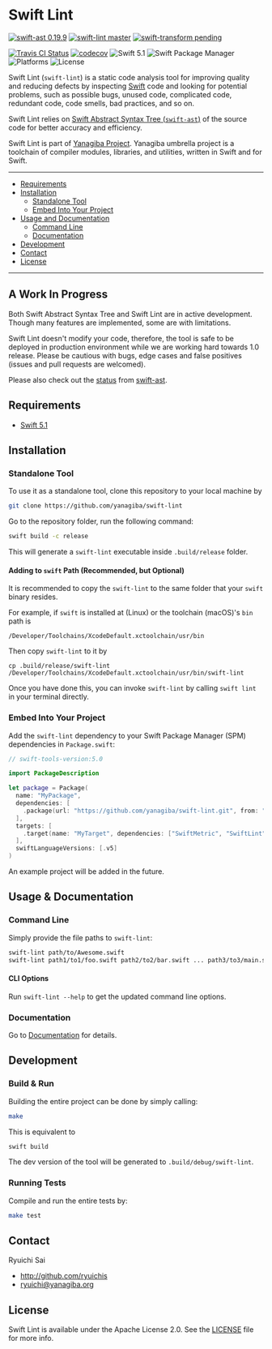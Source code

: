 # Swift Lint

[![swift-ast 0.19.9](https://img.shields.io/badge/swift‐ast-0.19.9-C70025.svg)](https://github.com/yanagiba/swift-ast)
[![swift-lint master](https://img.shields.io/badge/swift‐lint-master-C70025.svg)](https://github.com/yanagiba/swift-lint)
[![swift-transform pending](https://img.shields.io/badge/swift‐transform-pending-C70025.svg)](https://github.com/yanagiba/swift-transform)

[![Travis CI Status](https://api.travis-ci.org/yanagiba/swift-lint.svg?branch=master)](https://travis-ci.org/yanagiba/swift-lint)
[![codecov](https://codecov.io/gh/yanagiba/swift-lint/branch/master/graph/badge.svg)](https://codecov.io/gh/yanagiba/swift-lint)
![Swift 5.1](https://img.shields.io/badge/swift-5.1-brightgreen.svg)
![Swift Package Manager](https://img.shields.io/badge/SPM-ready-orange.svg)
![Platforms](https://img.shields.io/badge/platform-%20Linux%20|%20macOS%20-red.svg)
![License](https://img.shields.io/github/license/yanagiba/swift-lint.svg)

Swift Lint (`swift-lint`) is a static code analysis tool for improving quality and reducing
defects by inspecting [Swift](https://swift.org/about/) code and looking for
potential problems, such as possible bugs, unused code, complicated code, redundant
code, code smells, bad practices, and so on.

Swift Lint relies on [Swift Abstract Syntax Tree (`swift-ast`)](http://yanagiba.org/swift-ast)
of the source code for better accuracy and efficiency.

Swift Lint is part of [Yanagiba Project](http://yanagiba.org). Yanagiba umbrella project is a toolchain of compiler modules, libraries, and utilities, written in Swift and for Swift.

* * *

- [Requirements](#requirements)
- [Installation](#installation)
  - [Standalone Tool](#standalone-tool)
  - [Embed Into Your Project](#embed-into-your-project)
- [Usage and Documentation](#usage--documentation)
  - [Command Line](#command-line)
  - [Documentation](#documentation)
- [Development](#development)
- [Contact](#contact)
- [License](#license)

* * *

## A Work In Progress

Both Swift Abstract Syntax Tree and Swift Lint are in active development.
Though many features are implemented, some are with limitations.

Swift Lint doesn't modify your code, therefore,
the tool is safe to be deployed in production environment while we are working hard towards 1.0 release.
Please be cautious with bugs, edge cases and false positives (issues and pull requests are welcomed).

Please also check out the [status](https://github.com/yanagiba/swift-ast#a-work-in-progress) from [swift-ast](https://github.com/yanagiba/swift-ast).

## Requirements

- [Swift 5.1](https://swift.org/download/)

## Installation

### Standalone Tool

To use it as a standalone tool, clone this repository to your local machine by

```bash
git clone https://github.com/yanagiba/swift-lint
```

Go to the repository folder, run the following command:

```bash
swift build -c release
```

This will generate a `swift-lint` executable inside `.build/release` folder.

#### Adding to `swift` Path (Recommended, but Optional)

It is recommended to copy the `swift-lint` to the same folder that your `swift` binary resides.

For example, if `swift` is installed at (Linux) or the toolchain (macOS)'s `bin` path is

```
/Developer/Toolchains/XcodeDefault.xctoolchain/usr/bin
```

Then copy `swift-lint` to it by

```
cp .build/release/swift-lint /Developer/Toolchains/XcodeDefault.xctoolchain/usr/bin/swift-lint
```

Once you have done this, you can invoke `swift-lint` by
calling `swift lint` in your terminal directly.

### Embed Into Your Project

Add the `swift-lint` dependency to your Swift Package Manager (SPM) dependencies in `Package.swift`:

```swift
// swift-tools-version:5.0

import PackageDescription

let package = Package(
  name: "MyPackage",
  dependencies: [
    .package(url: "https://github.com/yanagiba/swift-lint.git", from: "0.19.9")
  ],
  targets: [
    .target(name: "MyTarget", dependencies: ["SwiftMetric", "SwiftLint"]),
  ],
  swiftLanguageVersions: [.v5]
)
```

An example project will be added in the future.

## Usage & Documentation

### Command Line

Simply provide the file paths to `swift-lint`:

```bash
swift-lint path/to/Awesome.swift
swift-lint path1/to1/foo.swift path2/to2/bar.swift ... path3/to3/main.swift
```

#### CLI Options

Run `swift-lint --help` to get the updated command line options.

### Documentation

Go to [Documentation](Documentation/README.md) for details.

## Development

### Build & Run

Building the entire project can be done by simply calling:

```bash
make
```

This is equivalent to

```bash
swift build
```

The dev version of the tool will be generated to `.build/debug/swift-lint`.

### Running Tests

Compile and run the entire tests by:

```bash
make test
```

## Contact

Ryuichi Sai

- http://github.com/ryuichis
- ryuichi@yanagiba.org

## License

Swift Lint is available under the Apache License 2.0.
See the [LICENSE](LICENSE) file for more info.

